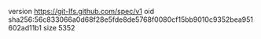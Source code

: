 version https://git-lfs.github.com/spec/v1
oid sha256:56c833066a0d68f28e5fde8de5768f0080cf15bb9010c9352bea951602ad11b1
size 5352
